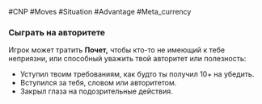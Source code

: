 #CNP #Moves #Situation #Advantage #Meta_currency 

### Сыграть на авторитете  
Игрок может тратить **Почет,** чтобы кто-то не имеющий к тебе неприязни, или  способный уважить твой авторитет или полезность:  
-  Уступил твоим требованиям, как будто ты получил 10+ на убедить.  
-  Вступился за тебя, словом или авторитетом.  
-  Закрыл глаза на подозрительные действия.  
